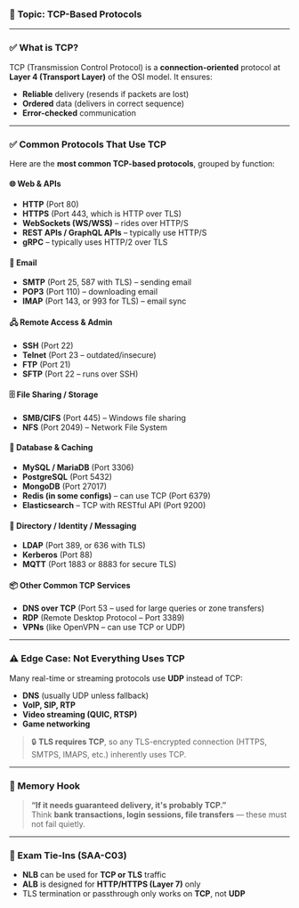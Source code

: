 
### 📘 **Topic: TCP-Based Protocols**

---

### ✅ **What is TCP?**

TCP (Transmission Control Protocol) is a **connection-oriented** protocol at **Layer 4 (Transport Layer)** of the OSI model. It ensures:

- **Reliable** delivery (resends if packets are lost)
- **Ordered** data (delivers in correct sequence)
- **Error-checked** communication

---

### ✅ **Common Protocols That Use TCP**

Here are the **most common TCP-based protocols**, grouped by function:

#### 🌐 **Web & APIs**
- **HTTP** (Port 80)  
- **HTTPS** (Port 443, which is HTTP over TLS)  
- **WebSockets (WS/WSS)** – rides over HTTP/S  
- **REST APIs / GraphQL APIs** – typically use HTTP/S  
- **gRPC** – typically uses HTTP/2 over TLS

#### 📧 **Email**
- **SMTP** (Port 25, 587 with TLS) – sending email  
- **POP3** (Port 110) – downloading email  
- **IMAP** (Port 143, or 993 for TLS) – email sync

#### 🖧 **Remote Access & Admin**
- **SSH** (Port 22)  
- **Telnet** (Port 23 – outdated/insecure)  
- **FTP** (Port 21)  
- **SFTP** (Port 22 – runs over SSH)

#### 🗄️ **File Sharing / Storage**
- **SMB/CIFS** (Port 445) – Windows file sharing  
- **NFS** (Port 2049) – Network File System

#### 🧠 **Database & Caching**
- **MySQL / MariaDB** (Port 3306)  
- **PostgreSQL** (Port 5432)  
- **MongoDB** (Port 27017)  
- **Redis (in some configs)** – can use TCP (Port 6379)  
- **Elasticsearch** – TCP with RESTful API (Port 9200)

#### 📡 **Directory / Identity / Messaging**
- **LDAP** (Port 389, or 636 with TLS)  
- **Kerberos** (Port 88)  
- **MQTT** (Port 1883 or 8883 for secure TLS)

#### 📦 **Other Common TCP Services**
- **DNS over TCP** (Port 53 – used for large queries or zone transfers)  
- **RDP** (Remote Desktop Protocol – Port 3389)  
- **VPNs** (like OpenVPN – can use TCP or UDP)

---

### ⚠️ **Edge Case: Not Everything Uses TCP**

Many real-time or streaming protocols use **UDP** instead of TCP:
- **DNS** (usually UDP unless fallback)  
- **VoIP, SIP, RTP**  
- **Video streaming (QUIC, RTSP)**  
- **Game networking**

> 🔒 **TLS requires TCP**, so any TLS-encrypted connection (HTTPS, SMTPS, IMAPS, etc.) inherently uses TCP.

---

### 🧠 Memory Hook

> **“If it needs guaranteed delivery, it's probably TCP.”**  
> Think **bank transactions, login sessions, file transfers** — these must not fail quietly.

---

### 📘 Exam Tie-Ins (SAA-C03)  

- **NLB** can be used for **TCP or TLS** traffic  
- **ALB** is designed for **HTTP/HTTPS (Layer 7)** only  
- TLS termination or passthrough only works on **TCP**, not **UDP**

